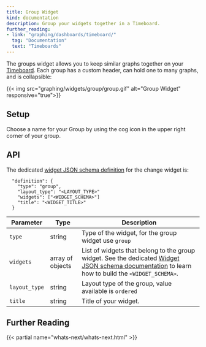 ```yaml
---
title: Group Widget
kind: documentation
description: Group your widgets together in a Timeboard.
further_reading:
- link: "graphing/dashboards/timeboard/"
  tag: "Documentation"
  text: "Timeboards"
---
```


The groups widget allows you to keep similar graphs together on your [Timeboard][1]. Each group has a custom header, can hold one to many graphs, and is collapsible:

{{< img src="graphing/widgets/group/group.gif" alt="Group Widget" responsive="true">}}

## Setup

Choose a name for your Group by using the cog icon in the upper right corner of your group.

## API
The dedicated [widget JSON schema definition](/graphing/graphing_json/widgets_json) for the change widget is: 

```
  "definition": {
    "type": "group",
    "layout_type": "<LAYOUT_TYPE>"
    "widgets": ["<WIDGET_SCHEMA>"]
    "title": "<WIDGET_TITLE>"
  }
```

| Parameter     | Type             | Description                                                                                                                                                                      |
| ------        | -----            | --------                                                                                                                                                                         |
| `type`        | string           | Type of the widget, for the group widget use `group`                                                                                                                             |
| `widgets`     | array of objects | List of widgets that belong to the group widget. See the dedicated [Widget JSON schema documentation](/graphing/graphing_json/widget_json) to learn how to build the `<WIDGET_SCHEMA>`. |
| `layout_type` | string           | Layout type of the group, value available is `ordered`                                                                                                                           |
| `title`       | string           | Title of your widget.                                                                                                                                                            |

## Further Reading

{{< partial name="whats-next/whats-next.html" >}}

[1]: /graphing/dashboards/timeboard
